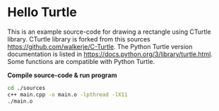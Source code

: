 # Hello Turtle

This is an example source-code for drawing a rectangle using CTurtle library.
CTurtle library is forked from this sources https://github.com/walkerje/C-Turtle.
The Python Turtle version documentation is listed in https://docs.python.org/3/library/turtle.html.
Some functions are compatible with Python Turtle.

**Compile source-code & run program**
```bash
cd ./sources
c++ main.cpp -o main.o -lpthread -lX11
./main.o
```

